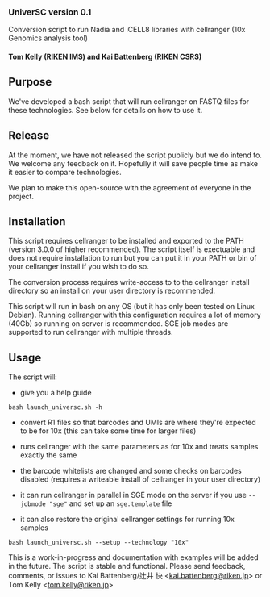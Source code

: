 ### UniverSC version 0.1

Conversion script to run Nadia and iCELL8 libraries with cellranger (10x Genomics analysis tool)

#### Tom Kelly (RIKEN IMS) and Kai Battenberg (RIKEN CSRS)

## Purpose

We've developed a bash script that will run cellranger on FASTQ files for these technologies. See below for details on how to use it.

## Release

At the moment, we have not released the script publicly but we do intend to. We welcome any feedback on it. 
Hopefully it will save people time as make it easier to compare technologies.

We plan to make this open-source with the agreement of everyone in the project.

## Installation

This script requires cellranger to be installed and exported to the PATH (version 3.0.0 of higher recommended).
The script itself is exectuable and does not require installation to run but you can put it in your PATH or 
bin of your cellranger install if you wish to do so.

The conversion process requires write-access to to the cellranger install directory so
an install on your user directory is recommended.

This script will run in bash on any OS (but it has only been tested on Linux Debian). Running cellranger 
with this configuration requires a lot of memory (40Gb) so running on server is recommended.
SGE job modes are supported to run cellranger with multiple threads.

## Usage

The script will:

- give you a help guide

`bash launch_universc.sh -h`

- convert R1 files so that barcodes and UMIs are where they're expected to be for 10x (this can take some time for larger files)

- runs cellranger with the same parameters as for 10x and treats samples exactly the same

- the barcode whitelists are changed and some checks on barcodes disabled (requires a writeable install of cellranger in your user directory)

- it can run cellranger in parallel in SGE mode on the server if you use `--jobmode "sge"` and set up an `sge.template` file

- it can also restore the original cellranger settings for running 10x samples

`bash launch_universc.sh --setup --technology "10x"`

This is a work-in-progress and documentation with examples will be added in the future. The script is stable and functional.
Please send feedback, comments, or issues to Kai Battenberg/辻井 快 <[kai.battenberg@riken.jp](mailto:kai.battenberg@riken.jp)>
 or Tom Kelly <[tom.kelly@riken.jp](mailto:tom.kelly@riken.jp)>
